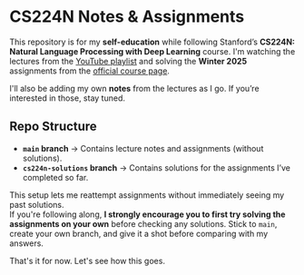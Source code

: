 # CS224N Notes & Assignments

This repository is for my **self-education** while following Stanford’s **CS224N: Natural Language Processing with Deep Learning** course. I'm watching the lectures from the [YouTube playlist](https://www.youtube.com/playlist?list=PLoROMvodv4rMFqRtEuo6SGjY4XbRIVRd4) and solving the **Winter 2025** assignments from the [official course page](https://web.stanford.edu/class/cs224n/index.html#schedule).

I'll also be adding my own **notes** from the lectures as I go. If you’re interested in those, stay tuned.

## Repo Structure
- **`main` branch** → Contains lecture notes and assignments (without solutions).
- **`cs224n-solutions` branch** → Contains solutions for the assignments I’ve completed so far.

This setup lets me reattempt assignments without immediately seeing my past solutions.  
If you're following along, **I strongly encourage you to first try solving the assignments on your own** 
before checking any solutions. Stick to `main`, create your own branch, 
and give it a shot before comparing with my answers.

That's it for now. Let's see how this goes.